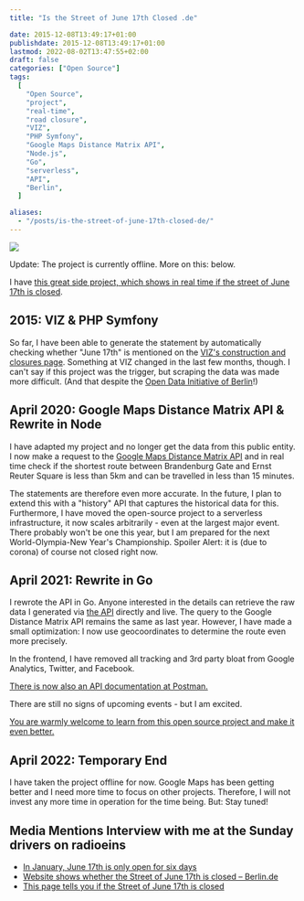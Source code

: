```yaml
---
title: "Is the Street of June 17th Closed .de"

date: 2015-12-08T13:49:17+01:00
publishdate: 2015-12-08T13:49:17+01:00
lastmod: 2022-08-02T13:47:55+02:00
draft: false
categories: ["Open Source"]
tags:
  [
    "Open Source",
    "project",
    "real-time",
    "road closure",
    "VIZ",
    "PHP Symfony",
    "Google Maps Distance Matrix API",
    "Node.js",
    "Go",
    "serverless",
    "API",
    "Berlin",
  ]

aliases:
  - "/posts/is-the-street-of-june-17th-closed-de/"
---
```


![](og-1024x541.png)

Update: The project is currently offline. More on this: below.

I have [this great side project, which shows in real time if the street of June 17th is closed](https://istdiestrassedes17tenjunigesperrt.de/).

## 2015: VIZ & PHP Symfony

So far, I have been able to generate the statement by automatically checking whether "June 17th" is mentioned on the [VIZ's construction and closures page](https://viz.berlin.de/verkehr-in-berlin/baustellen-und-sperrungen/). Something at VIZ changed in the last few months, though.
I can't say if this project was the trigger, but scraping the data was made more difficult. (And that despite the [Open Data Initiative of Berlin](https://daten.berlin.de)!)

## April 2020: Google Maps Distance Matrix API & Rewrite in Node

I have adapted my project and no longer get the data from this public entity. I now make a request to the [Google Maps Distance Matrix API](https://developers.google.com/maps/documentation/distance-matrix/intro?hl=de) and in real time check if the shortest route between Brandenburg Gate and Ernst Reuter Square is less than 5km and can be travelled in less than 15 minutes.

The statements are therefore even more accurate. In the future, I plan to extend this with a "history" API that captures the historical data for this.
Furthermore, I have moved the open-source project to a serverless infrastructure, it now scales arbitrarily - even at the largest major event. There probably won't be one this year, but I am prepared for the next World-Olympia-New Year's Championship.
Spoiler Alert: it is (due to corona) of course not closed right now.

## April 2021: Rewrite in Go

I rewrote the API in Go. Anyone interested in the details can retrieve the raw data I generated via [the API](https://europe-west3-istdiestrassedes17tenjunigespe.cloudfunctions.net/availability) directly and live. The query to the Google Distance Matrix API remains the same as last year. However, I have made a small optimization: I now use geocoordinates to determine the route even more precisely.

In the frontend, I have removed all tracking and 3rd party bloat from Google Analytics, Twitter, and Facebook.

[There is now also an API documentation at Postman.](https://documenter.getpostman.com/view/6113937/TzJu8cPL)

There are still no signs of upcoming events - but I am excited.

[You are warmly welcome to learn from this open source project and make it even better.](https://github.com/apiapi-rest/istdiestrassedes17tenjunigesperrt)

## April 2022: Temporary End

I have taken the project offline for now. Google Maps has been getting better and I need more time to focus on other projects. Therefore, I will not invest any more time in operation for the time being. But: Stay tuned!

## Media Mentions <!-- wp:audio {"id":2283} --> Interview with me at the Sunday drivers on radioeins[](https://www.radioeins.de/programm/sendungen/die_sonntagsfahrer/_/is-the-street-of-june-17th-closed-.html) <!-- /wp:audio -->

- [In January, June 17th is only open for six days](http://www.bz-berlin.de/berlin/mitte/in-january-june-17th-is-only-open-for-six-days)
- [Website shows whether the Street of June 17th is closed – Berlin.de](https://www.berlin.de/tourismus/infos/5045705-1721039-website-street-of-june-17th-closed.html)
- [This page tells you if the Street of June 17th is closed](https://mitvergnuegen.com/2017/this-page-tells-you-if-the-street-of-june-17th-is-closed/)
